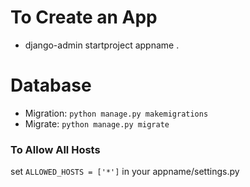 # To Create an App
* django-admin startproject appname .

# Database
* Migration: `python manage.py makemigrations`
* Migrate: `python manage.py migrate`


### To Allow All Hosts
set `ALLOWED_HOSTS = ['*']` in your appname/settings.py

